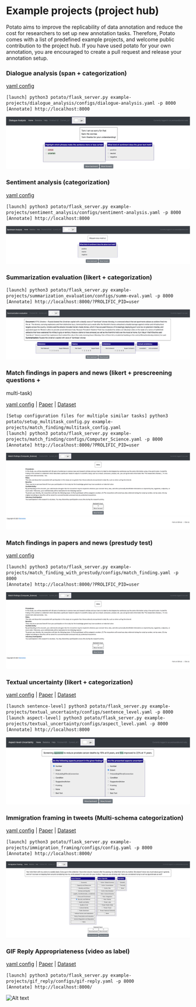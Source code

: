 # Example projects (project hub)

Potato aims to improve the replicability of data annotation and reduce the cost for researchers to
set up new annotation tasks. Therefore, Potato comes with a list of
predefined example projects, and welcome public contribution to the
project hub. If you have used potato for your own annotation, you are
encouraged to create a pull request and release your annotation setup.

### Dialogue analysis (span + categorization) 

[yaml
config](https://github.com/davidjurgens/potato/tree/master/example-projects/dialogue_analysis)

``` 
[launch] python3 potato/flask_server.py example-projects/dialogue_analysis/configs/dialogue-analysis.yaml -p 8000
[Annotate] http://localhost:8000
```

![Alt text](img/dialogue_analysis.gif)

### Sentiment analysis (categorization) 

[yaml
config](https://github.com/davidjurgens/potato/tree/master/example-projects/sentiment_analysis)

``` 
[launch] python3 potato/flask_server.py example-projects/sentiment_analysis/configs/sentiment-analysis.yaml -p 8000
[Annotate] http://localhost:8000
```

![Alt text](img/sentiment_analysis.png)

### Summarization evaluation (likert + categorization)

``` 
[launch] python3 potato/flask_server.py example-projects/summarization_evaluation/configs/summ-eval.yaml -p 8000
[Annotate] http://localhost:8000/?PROLIFIC_PID=user
```

![Alt text](img/summ_eval.png)

### Match findings in papers and news (likert + prescreening questions +
multi-task) 

[yaml
config](https://github.com/davidjurgens/potato/tree/master/example-projects/match_finding)
\| [Paper](http://www.copenlu.com/publication/2022_emnlp_wright/) \|
[Dataset](https://huggingface.co/datasets/copenlu/spiced)

``` 
[Setup configuration files for multiple similar tasks] python3 potato/setup_multitask_config.py example-projects/match_finding/multitask_config.yaml
[launch] python3 potato/flask_server.py example-projects/match_finding/configs/Computer_Science.yaml -p 8000
[Annotate] http://localhost:8000/?PROLIFIC_PID=user
```

![Alt text](img/match_finding.gif)

### Match findings in papers and news (prestudy test)

[yaml
config](https://github.com/davidjurgens/potato/tree/master/example-projects/match_finding_with_prestudy)

``` 
[launch] python3 potato/flask_server.py example-projects/match_finding_with_prestudy/configs/match_finding.yaml -p 8000
[Annotate] http://localhost:8000/?PROLIFIC_PID=user
```

![Alt text](img/match_finding.gif)

### Textual uncertainty (likert + categorization) 

[yaml
config](https://github.com/davidjurgens/potato/tree/master/example-projects/textual_uncertainty)
\|
[Paper](https://jiaxin-pei.github.io/project_websites/certainty/Certainty-in-Science-Communication.html)
\|
[Dataset](https://github.com/Jiaxin-Pei/Certainty-in-Science-Communication/tree/main/data/annotated_data)

``` 
[launch sentence-level] python3 potato/flask_server.py example-projects/textual_uncertainty/configs/sentence_level.yaml -p 8000
[launch aspect-level] python3 potato/flask_server.py example-projects/textual_uncertainty/configs/aspect_level.yaml -p 8000
[Annotate] http://localhost:8000
```

![Alt text](img/textual_uncertainty.gif)

### Immigration framing in tweets (Multi-schema categorization)

[yaml
config](https://github.com/davidjurgens/potato/tree/master/example-projects/immigration_framing)
\| [Paper](https://aclanthology.org/2021.naacl-main.179/) \|
[Dataset](https://github.com/juliamendelsohn/framing)

``` 
[launch] python3 potato/flask_server.py example-projects/immigration_framing/configs/config.yaml -p 8000
[Annotate] http://localhost:8000/
```

![Alt text](img/screenshots/immigration-framing.gif)

### GIF Reply Appropriateness (video as label)

[yaml
config](https://github.com/davidjurgens/potato/tree/master/example-projects/gif_reply)
\| [Paper](https://aclanthology.org/2021.findings-emnlp.276/) \|
[Dataset](https://github.com/xingyaoww/gif-reply)

``` 
[launch] python3 potato/flask_server.py example-projects/gif_reply/configs/gif-reply.yaml -p 8000
[Annotate] http://localhost:8000/
```

![Alt text](img/gif_reply.gif)
